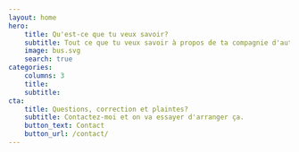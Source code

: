 ```yaml
---
layout: home
hero:
    title: Qu'est-ce que tu veux savoir?
    subtitle: Tout ce que tu veux savoir à propos de ta compagnie d'autocar
    image: bus.svg
    search: true
categories:
    columns: 3
    title:
    subtitle:
cta:
    title: Questions, correction et plaintes?
    subtitle: Contactez-moi et on va essayer d'arranger ça.
    button_text: Contact   
    button_url: /contact/  
---
```

<!--
featured:
    title: Articles Populaires
    tag: featured
section:
    title: Need More?
    subtitle: This section displays optional page content lorem ipsum -->
